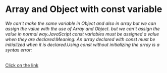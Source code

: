 # Array and Object with const variable
###### We can't make the same variable in Object and also in array but we can assign the value with the use of Array and Object. but we can't assign the value in normal way.JavaScript const variables must be assigned a value when they are declared:Meaning: An array declared with const must be initialized when it is declared.Using const without initializing the array is a syntax error: 
[Click on the link](../js/53.%20const%20var%20with%20array%20and%20object.js)
